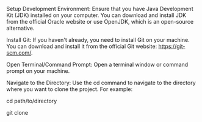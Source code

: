Setup Development Environment: Ensure that you have Java Development Kit (JDK) installed on your computer. You can download and install JDK from the official Oracle website or use OpenJDK, which is an open-source alternative.

Install Git: If you haven't already, you need to install Git on your machine. You can download and install it from the official Git website: https://git-scm.com/.

Open Terminal/Command Prompt: Open a terminal window or command prompt on your machine.

Navigate to the Directory: Use the cd command to navigate to the directory where you want to clone the project. For example:

cd path/to/directory

git clone <repository-url>
